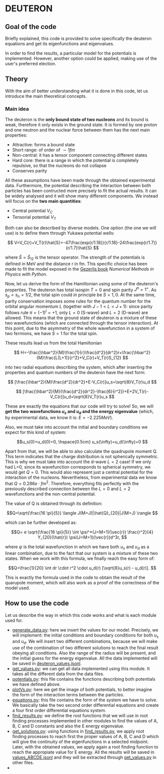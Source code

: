 # DEUTERON

## Goal of the code

Briefly explained, this code is provided to solve specifically the deuteron equations and get its eigenfunctions and eigenvalues.

In order to find the results, a particular model for the potentials is implemented. However, another option could be applied, making use of the user's preferred election.

## Theory

With the aim of better understanding what it is done in this code, let us introduce the main theoretical concepts.

### Main idea

The deuteron is the **only bound state of two nucleons** and its bound is weak, therefore it only exists in the ground state. It is formed by one proton and one neutron and the nuclear force between them has the next main properties: 
- Attractive: forms a bound state
- Short range: of order of $\sim 1fm$
- Non-central: it has a tensor component connecting different states
- Hard core: there is a range in which the potential is completely repulsive, so that the nucleons do not collapse
- Conserves parity 

All these assumptions have been made through the obtained experimental data. Furthermore, the potential describing the interaction between both particles has been contructed more precisely to fit the actual results. It can be widely analysed and it will show many different components. We instead will focus on the **two main quantities**:
- Central potential $V_C$
- Tensorial potential $V_T$

Both can also be described by diverse models. One option (the one we will use) is to define them through Yukawa potential wells:

$$ V=V_C(r)+V_T(r)\hat{S}=-47\frac{exp(r/1.18)}{r/1.18}-24\frac{exp(r/1.7)}{r/1.7}\hat{S}
$$

where $\hat{S}=\hat{S}_{12}$ is the tensor operator. The strength of the potentials is defined in MeV and the distance r in fm. This specific choice has been made to fit the model exposed in the [Gezerlis book](https://numphyspy.org) _Numerical Methods in Physics with Python_.

Now, let us derive the form of the Hamiltonian using some of the deuteron's properties. The deuteron has total isospin $T=0$ and spin parity $J^{\pi}=1^+$. As $s_p=s_n=1/2$, the total spin could in principle be $S=1,0$. At the same time, parity conservation imposes some rules for the quantum number for the orbital angular momentum $L$ (together with $J-1 < L < J+1$): since parity follows rule $\pi=(-1)^l=+1$, only $L=0$ (S-wave) and $L=2$ (D-wave) are allowed. This means that the ground state of deuteron is a mixture of these two wavefunctions (which are connected through the tensor interaction). At this point, due to the asymmetry of the whole wavefunction in a system of two fermions, we have $S=1$ for the total spin.

These results lead us from the total Hamiltonian

$$ H=-\frac{\hbar^2}{M}\frac{1}{r}\frac{d^2}{dr^2}r+\frac{\hbar^2}{M}\frac{L(L+1)}{r^2}+V_C(r)+V_T(r)S_{12}
$$

into two radial equations describing the system, which after inserting the properties and quantum numbers of the deuteron have the next form:

$$ [\frac{\hbar^2}{M}\frac{d^2}{dr^2}+E-V_C(r)]u_s=\sqrt{8}V_T(r)u_d
$$

$$ [\frac{\hbar^2}{M}(\frac{d^2}{dr^2}-\frac{6}{r^2})+E+2V_T(r)-V_C(r)]u_d=\sqrt{8}V_T(r)u_s
$$

These are exactly the equations that our code will try to solve! So, we will **get the two wavefunctions $u_s$ and $u_d$ and the energy eigenvalue** (which, by experimental data, we know it is: $E=-2.225 MeV$).

Also, we must take into account the initial and boundary conditions we expect for this kind of system:

$$u_s(0)=u_d(0)=0, \hspace{0.5cm} u_s(\infty)=u_d(\infty)=0
$$

Apart from that, we will be able to also calculate the quadrupole moment Q. This term indicates that the charge distribution is not spherically symmetric. This is why we must take into account the d-wave $L=2$ case! If we only had L=0, since its wavefunction corresponds to spherical symmetry, we would get $Q=0$. This would also represent just a central potential for the interaction of the nucleons. Nevertheless, from experimental data we know that $Q=0.286e \cdot fm^2$. Therefore, everything fits perfectly with the previously described connection between the $L=0$ and $L=2$ wavefunctions and the non-central potential.

The value of Q is obtained through its definition:

$$Q=\sqrt{\frac{16 \pi}{5}} \langle J(M=J)|\hat{Q}_{20}|J(M=J) \rangle
$$

which can be further developed as:

$$Q= e \sqrt{\frac{16 \pi}{5}} \int \psi^*(J=M=1)(\vec{r}) \frac{r^2}{4} Y_{20}(\hat{r}) \psi(J=M=1)(\vec{r})d^3r,
$$

where $\psi$ is the total wavefunction in which we have both $u_s$ and $u_d$ as a linear combination, due to the fact that our system is a mixture of these two states. When we work with this formula, we finally reach the easy form of:

$$Q=\frac{1}{20} \int dr \cdot r^2 \cdot u_d(r) [\sqrt{8}u_s(r) - u_d(r)].
$$

This is exactly the formula used in the code to obtain the result of the quarupole moment, which will also work as a proof of the correctness of the model used.

## How to use the code

Let us describe the way in which this code works and what is each module used for.

- [generate_data.py](generate_data.py): here we insert the values for our model. Precisely, we will implement: the initial conditions and boundary conditions for both $u_s$ and $u_d$. We will insert two different combinations, because we will make use of the combination of two different solutions to reach the final result obeying all conditions. Also the range of the radius will be present, and the initial guess for the energy eigenvalue. All the data implemented will be saved in [deuteron_values.jsonl](deuteron_values.jsonl).
- [get_values.py](get_values.py): we can get all data implemented using this module. It takes all the different data from the data files.
- [potentials.py](potentials.py): this file contains the functions describing both potentials we have defined above.
- [plotVs.py](plotVs.py): here we get the image of both potentials, to better imagine the form of the interaction terms between the particles.
- [equations.py](equations.py): this file contains the form of the system we have to solve. We basically take the two second order differential equations and create a four first order differential equations system.
- [find_results.py](find_results.py): we define the root functions that we will use in root finding processes implemented in other modules to find the values of A, B, C and D constants and also the E energy eigenvalue.
- [get_solutions.py](get_solutions.py): using functions in [find_results.py](find_results.py), we apply root finding processes to reach first the proper values of A, B, C and D which will give the continuity of the eigenfunctions in a selected midpoint. Later, with the obtained values, we apply again a root finding function to reach the appropiate value for E energy. All the results will be saved in [values_ABCDE.jsonl](values_ABCDE.jsonl) and they will be extracted through [get_values.py](get_values.py) in other files.
- 
